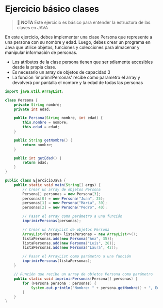 # Ejercicio básico clases

> :pencil: **NOTA** Este ejercicio es básico para entender la estructura de las clases en JAVA

En este ejercicio, debes implementar una clase Persona que represente a una persona con su nombre y edad. Luego, debes crear un programa en Java que utilice objetos, funciones y colecciones para almacenar y manipular información de personas.

- Los atributos de la clase persona tienen que ser sólamente accesibles desde la propia clase.
- Es necesario un array de objetos de capacidad 3
- La función 'imprimirPersonas' recibe como parametro el array y devolverá por pantalla el nombre y la edad de todas las personas

~~~java
import java.util.ArrayList;

class Persona {
    private String nombre;
    private int edad;

    public Persona(String nombre, int edad) {
        this.nombre = nombre;
        this.edad = edad;
    }

    public String getNombre() {
        return nombre;
    }

    public int getEdad() {
        return edad;
    }
}

public class EjercicioJava {
    public static void main(String[] args) {
        // Crear un array de objetos Persona
        Persona[] personas = new Persona[3];
        personas[0] = new Persona("Juan", 25);
        personas[1] = new Persona("María", 30);
        personas[2] = new Persona("Pedro", 40);

        // Pasar el array como parámetro a una función
        imprimirPersonas(personas);

        // Crear un ArrayList de objetos Persona
        ArrayList<Persona> listaPersonas = new ArrayList<>();
        listaPersonas.add(new Persona("Ana", 35));
        listaPersonas.add(new Persona("Luis", 28));
        listaPersonas.add(new Persona("Laura", 42));

        // Pasar el ArrayList como parámetro a una función
        imprimirPersonas(listaPersonas);
    }

    // Función que recibe un array de objetos Persona como parámetro
    public static void imprimirPersonas(Persona[] personas) {
        for (Persona persona : personas) {
            System.out.println("Nombre: " + persona.getNombre() + ", Edad: " + persona.getEdad());
        }
    }
}
~~~